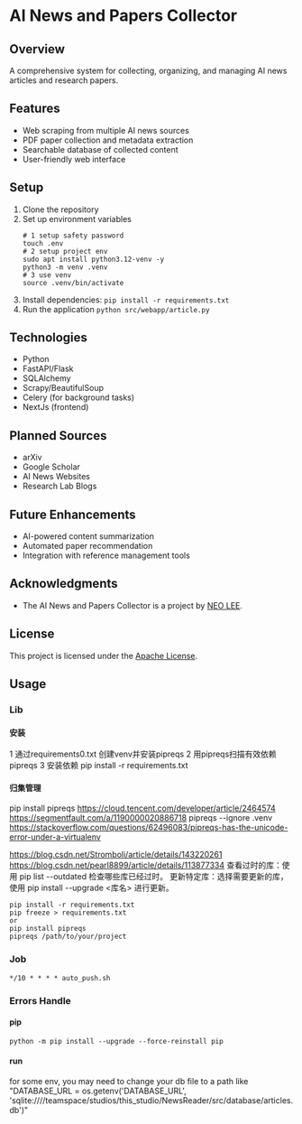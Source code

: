 # AI News and Papers Collector

## Overview
A comprehensive system for collecting, organizing, and managing AI news articles and research papers.

## Features
- Web scraping from multiple AI news sources
- PDF paper collection and metadata extraction
- Searchable database of collected content
- User-friendly web interface

## Setup
1. Clone the repository
2. Set up environment variables
    ```
    # 1 setup safety password
    touch .env
    # 2 setup project env
    sudo apt install python3.12-venv -y
    python3 -m venv .venv
    # 3 use venv
    source .venv/bin/activate
    ```
3. Install dependencies: `pip install -r requirements.txt`
4. Run the application `python src/webapp/article.py`

## Technologies
- Python
- FastAPI/Flask
- SQLAlchemy
- Scrapy/BeautifulSoup
- Celery (for background tasks)
- NextJs (frontend)

## Planned Sources
- arXiv
- Google Scholar
- AI News Websites
- Research Lab Blogs

## Future Enhancements
- AI-powered content summarization
- Automated paper recommendation
- Integration with reference management tools

## Acknowledgments
- The AI News and Papers Collector is a project by [NEO LEE](https://github.com/g29times).

## License
This project is licensed under the [Apache License](LICENSE).

## Usage
### Lib
#### 安装
1 通过requirements0.txt 创建venv并安装pipreqs
2 用pipreqs扫描有效依赖 pipreqs
3 安装依赖 pip install -r requirements.txt
#### 归集管理
pip install pipreqs
https://cloud.tencent.com/developer/article/2464574
https://segmentfault.com/a/1190000020886718
pipreqs --ignore .venv
https://stackoverflow.com/questions/62496083/pipreqs-has-the-unicode-error-under-a-virtualenv

https://blog.csdn.net/Stromboli/article/details/143220261
https://blog.csdn.net/pearl8899/article/details/113877334
查看过时的库：使用 pip list --outdated 检查哪些库已经过时。
更新特定库：选择需要更新的库，使用 pip install --upgrade <库名> 进行更新。
```
pip install -r requirements.txt
pip freeze > requirements.txt
or
pip install pipreqs
pipreqs /path/to/your/project
```

### Job
```
*/10 * * * * auto_push.sh
```
### Errors Handle
#### pip
`python -m pip install --upgrade --force-reinstall pip`
#### run
for some env, you may need to change your db file to a path like "DATABASE_URL = os.getenv('DATABASE_URL', 'sqlite:////teamspace/studios/this_studio/NewsReader/src/database/articles.db')"
